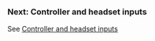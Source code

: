 ### Next: Controller and headset inputs

See [Controller and headset inputs](/docs/pimax-controllers.md)
